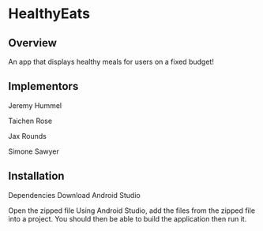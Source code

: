 # HealthyEats

## Overview
An app that displays healthy meals for users on a fixed budget!

## Implementors
Jeremy Hummel

Taichen Rose

Jax Rounds

Simone Sawyer

## Installation
Dependencies
Download Android Studio

Open the zipped file
Using Android Studio, add the files from the zipped file into a project.
You should then be able to build the application then run it.
